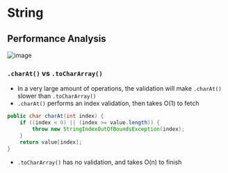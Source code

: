 # String
## Performance Analysis
![image](https://github.com/Gnaku-18519/CodeBlood/assets/84046974/dc8d7d65-5cc8-4bdf-b1f5-a441b2ef6745)

### `.charAt()` vs `.toCharArray()`
* In a very large amount of operations, the validation will make `.charAt()` slower than `.toCharArray()`
* `.charAt()` performs an index validation, then takes O(1) to fetch
```java
public char charAt(int index) {
    if ((index < 0) || (index >= value.length)) {
        throw new StringIndexOutOfBoundsException(index);
    }
    return value[index];
}
```
* `.toCharArray()` has no validation, and takes O(n) to finish
